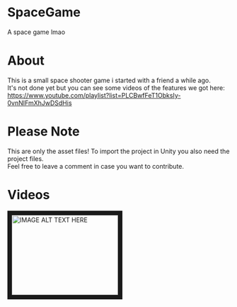 # SpaceGame
A space game lmao

# About
This is a small space shooter game i started with a friend a while ago.</br>
It's not done yet but you can see some videos of the features we got here:</br>
https://www.youtube.com/playlist?list=PLCBwfFeT1ObksIy-0vnNIFmXhJwDSdHis

# Please Note
This are only the asset files! To import the project in Unity you also need the project files.</br>
Feel free to leave a comment in case you want to contribute.

# Videos
<a href="http://www.youtube.com/watch?feature=player_embedded&v=YOUTUBE_VIDEO_ID_HERE
" target="_blank"><img src="http://img.youtube.com/vi/mM_Tr-fhpWw/0.jpg" 
alt="IMAGE ALT TEXT HERE" width="240" height="180" border="10" /></a>
